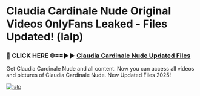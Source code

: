 # Claudia Cardinale Nude Original Videos 0nlyFans Leaked - Files Updated! (lalp)

<h3>🔴 CLICK HERE 🌐==►► <a href="https://tinyurl.com/yc6ubb5a" rel="nofollow">Claudia Cardinale Nude Updated Files</a></h3>

Get Claudia Cardinale Nude and all content. Now you can access all videos and pictures of Claudia Cardinale Nude. New Updated Files 2025!

[![lalp](https://i.imgur.com/7eu0CRL.gif)](https://tinyurl.com/yc6ubb5a)
